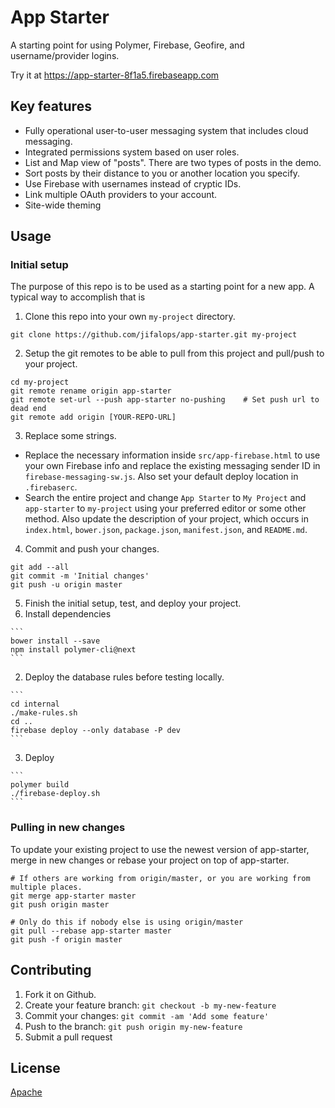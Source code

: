 # App Starter
A starting point for using Polymer, Firebase, Geofire, and username/provider logins.

Try it at https://app-starter-8f1a5.firebaseapp.com

## Key features
* Fully operational user-to-user messaging system that includes cloud messaging.
* Integrated permissions system based on user roles.
* List and Map view of "posts". There are two types of posts in the demo.
* Sort posts by their distance to you or another location you specify.
* Use Firebase with usernames instead of cryptic IDs.
* Link multiple OAuth providers to your account.
* Site-wide theming

## Usage

### Initial setup
The purpose of this repo is to be used as a starting point for a new app.
A typical way to accomplish that is

1. Clone this repo into your own `my-project` directory.

  ```
  git clone https://github.com/jifalops/app-starter.git my-project
  ```

2. Setup the git remotes to be able to pull from this project and pull/push to your project.

  ```
  cd my-project
  git remote rename origin app-starter
  git remote set-url --push app-starter no-pushing    # Set push url to dead end
  git remote add origin [YOUR-REPO-URL]
  ```

3. Replace some strings.
  * Replace the necessary information inside `src/app-firebase.html` to use your own Firebase info and replace the existing messaging sender ID in `firebase-messaging-sw.js`. Also set your default deploy location in `.firebaserc`.
  * Search the entire project and change `App Starter` to `My Project` and `app-starter` to `my-project` using your preferred editor or some other method. Also update the description of your project, which occurs in `index.html`, `bower.json`, `package.json`, `manifest.json`, and `README.md`.

4. Commit and push your changes.

  ```
  git add --all
  git commit -m 'Initial changes'
  git push -u origin master
  ```

5. Finish the initial setup, test, and deploy your project.
  1. Install dependencies

    ```
    bower install --save
    npm install polymer-cli@next
    ```

  2. Deploy the database rules before testing locally.

    ```
    cd internal
    ./make-rules.sh
    cd ..
    firebase deploy --only database -P dev
    ```

  3. Deploy

    ```
    polymer build
    ./firebase-deploy.sh
    ```

### Pulling in new changes
To update your existing project to use the newest version of app-starter,
merge in new changes or rebase your project on top of app-starter.

```
# If others are working from origin/master, or you are working from multiple places.
git merge app-starter master
git push origin master
```

```
# Only do this if nobody else is using origin/master
git pull --rebase app-starter master
git push -f origin master
```

## Contributing

1. Fork it on Github.
2. Create your feature branch: `git checkout -b my-new-feature`
3. Commit your changes: `git commit -am 'Add some feature'`
4. Push to the branch: `git push origin my-new-feature`
5. Submit a pull request

## License

[Apache](https://opensource.org/licenses/Apache)
